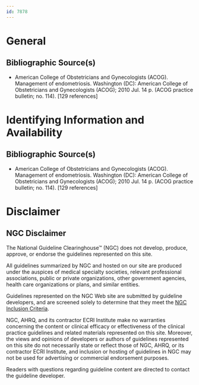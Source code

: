 ```yaml
---
id: 7878
---
```


# General

## Bibliographic Source(s)

- American College of Obstetricians and Gynecologists (ACOG). Management of endometriosis. Washington (DC): American College of Obstetricians and Gynecologists (ACOG); 2010 Jul. 14 p. (ACOG practice bulletin; no. 114). [129 references]

# Identifying Information and Availability

## Bibliographic Source(s)

- American College of Obstetricians and Gynecologists (ACOG). Management of endometriosis. Washington (DC): American College of Obstetricians and Gynecologists (ACOG); 2010 Jul. 14 p. (ACOG practice bulletin; no. 114). [129 references]

# Disclaimer

## NGC Disclaimer

The National Guideline Clearinghouse™ (NGC) does not develop, produce, approve, or endorse the guidelines represented on this site.

All guidelines summarized by NGC and hosted on our site are produced under the auspices of medical specialty societies, relevant professional associations, public or private organizations, other government agencies, health care organizations or plans, and similar entities.

Guidelines represented on the NGC Web site are submitted by guideline developers, and are screened solely to determine that they meet the [NGC Inclusion Criteria](/help-and-about/summaries/inclusion-criteria).

NGC, AHRQ, and its contractor ECRI Institute make no warranties concerning the content or clinical efficacy or effectiveness of the clinical practice guidelines and related materials represented on this site. Moreover, the views and opinions of developers or authors of guidelines represented on this site do not necessarily state or reflect those of NGC, AHRQ, or its contractor ECRI Institute, and inclusion or hosting of guidelines in NGC may not be used for advertising or commercial endorsement purposes.

Readers with questions regarding guideline content are directed to contact the guideline developer.

